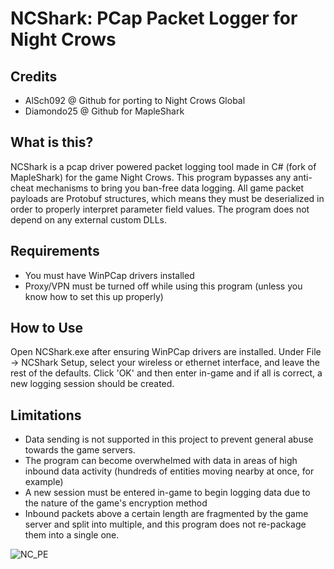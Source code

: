 # NCShark: PCap Packet Logger for Night Crows

## Credits
- AlSch092 @ Github for porting to Night Crows Global
- Diamondo25 @ Github for MapleShark

## What is this?
NCShark is a pcap driver powered packet logging tool made in C# (fork of MapleShark) for the game Night Crows. This program bypasses any anti-cheat mechanisms to bring you ban-free data logging. All game packet payloads are Protobuf structures, which means they must be deserialized in order to properly interpret parameter field values. The program does not depend on any external custom DLLs.

## Requirements
- You must have WinPCap drivers installed
- Proxy/VPN must be turned off while using this program (unless you know how to set this up properly)

## How to Use
Open NCShark.exe after ensuring WinPCap drivers are installed. Under File -> NCShark Setup, select your wireless or ethernet interface, and leave the rest of the defaults. Click 'OK' and then enter in-game and if all is correct, a new logging session should be created.

## Limitations
- Data sending is not supported in this project to prevent general abuse towards the game servers.
- The program can become overwhelmed with data in areas of high inbound data activity (hundreds of entities moving nearby at once, for example)
- A new session must be entered in-game to begin logging data due to the nature of the game's encryption method
- Inbound packets above a certain length are fragmented by the game server and split into multiple, and this program does not re-package them into a single one.

![NC_PE](https://github.com/AlSch092/NCShark/assets/94417808/eb842b79-e40a-47c9-8a90-15af04430b99)
